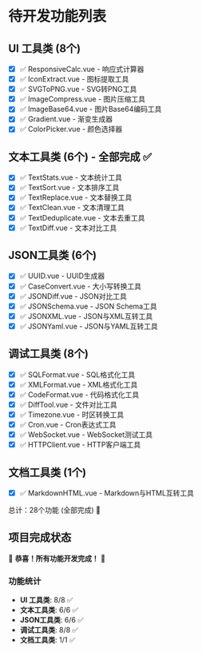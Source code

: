 # 待开发功能列表

## UI 工具类 (8个)
- [x] ✅ ResponsiveCalc.vue - 响应式计算器
- [x] ✅ IconExtract.vue - 图标提取工具
- [x] ✅ SVGToPNG.vue - SVG转PNG工具
- [x] ✅ ImageCompress.vue - 图片压缩工具
- [x] ✅ ImageBase64.vue - 图片Base64编码工具
- [x] ✅ Gradient.vue - 渐变生成器
- [x] ✅ ColorPicker.vue - 颜色选择器

## 文本工具类 (6个) - 全部完成 ✅
- [x] ✅ TextStats.vue - 文本统计工具
- [x] ✅ TextSort.vue - 文本排序工具
- [x] ✅ TextReplace.vue - 文本替换工具
- [x] ✅ TextClean.vue - 文本清理工具
- [x] ✅ TextDeduplicate.vue - 文本去重工具
- [x] ✅ TextDiff.vue - 文本对比工具

## JSON工具类 (6个)
- [x] ✅ UUID.vue - UUID生成器
- [x] ✅ CaseConvert.vue - 大小写转换工具
- [x] ✅ JSONDiff.vue - JSON对比工具
- [x] ✅ JSONSchema.vue - JSON Schema工具
- [x] ✅ JSONXML.vue - JSON与XML互转工具
- [x] ✅ JSONYaml.vue - JSON与YAML互转工具

## 调试工具类 (8个)
- [x] ✅ SQLFormat.vue - SQL格式化工具
- [x] ✅ XMLFormat.vue - XML格式化工具
- [x] ✅ CodeFormat.vue - 代码格式化工具
- [x] ✅ DiffTool.vue - 文件对比工具
- [x] ✅ Timezone.vue - 时区转换工具
- [x] ✅ Cron.vue - Cron表达式工具
- [x] ✅ WebSocket.vue - WebSocket测试工具
- [x] ✅ HTTPClient.vue - HTTP客户端工具

## 文档工具类 (1个)
- [x] ✅ MarkdownHTML.vue - Markdown与HTML互转工具

总计：28个功能 (全部完成) 🎉

## 项目完成状态

🎊 **恭喜！所有功能开发完成！** 🎊

### 功能统计
- **UI 工具类**: 8/8 ✅
- **文本工具类**: 6/6 ✅  
- **JSON工具类**: 6/6 ✅
- **调试工具类**: 8/8 ✅
- **文档工具类**: 1/1 ✅

